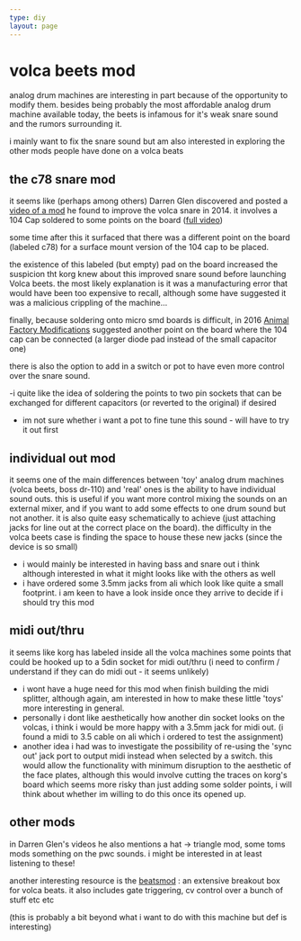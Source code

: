 ```yaml
---
type: diy
layout: page
---
```


# volca beets mod

analog drum machines are interesting in part because of the opportunity
to modify them. besides being probably the most affordable analog drum machine
available today, the beets is infamous for it's weak snare sound and the rumors
surrounding it.

i mainly want to fix the snare sound but am also interested in exploring the other mods people have done on a volca beats

## the c78 snare mod

it seems like (perhaps among others) Darren Glen discovered and posted a 
[video of a mod] he found to improve the volca snare in 2014.
it involves a 104 Cap soldered to some points on the board ([full video])

some time after this it surfaced that there was a different point on
the board (labeled c78) for a surface mount version of the 104 cap to be placed.

the existence of this labeled (but empty) pad on the board increased the suspicion
tht korg knew about this improved snare sound before launching Volca beets.
the most likely explanation is it was a manufacturing error that would have been 
too expensive to recall, although some have suggested it was a malicious crippling of the 
machine...

finally, because soldering onto micro smd boards is difficult, in 2016
[Animal Factory Modifications] suggested another point on the board where 
the 104 cap can be connected (a larger diode pad instead of the small capacitor one)

there is also the option to add in a switch or pot to have even more control over 
the snare sound. 

-i quite like the idea of soldering the points to two pin sockets 
that can be exchanged for different capacitors (or reverted to the original) if desired
- im not sure whether i want a pot to fine tune this sound - will have to try it out first

## individual out mod

it seems one of the main differences between 'toy' analog drum machines 
(volca beets, boss dr-110) and 'real' ones is the ability to have individual sound
outs.
this is useful if you want more control mixing the sounds on an external mixer, 
and if you want to add some effects to one drum sound but not another.
it is also quite easy schematically to achieve (just attaching jacks for line out at the 
correct place on the board). 
the difficulty in the volca beets case is finding the space to house these new jacks
(since the device is so small)

- i would mainly be interested in having bass and snare out i think although interested
in what it might looks like with the others as well
- i have ordered some 3.5mm jacks from ali which look like quite a small footprint.
i am keen to have a look inside once they arrive to decide if i should try this mod

## midi out/thru

it seems like korg has labeled inside all the volca machines some points that could 
be hooked up to a 5din socket for midi out/thru (i need to confirm / understand if they
can do midi out - it seems unlikely)
- i wont have a huge need for this mod when finish building the midi splitter, although
again, am interested in how to make these little 'toys' more interesting in general.
- personally i dont like aesthetically how another din socket looks on the volcas,
i think i would be more happy with a 3.5mm jack for midi out.
(i found a midi to 3.5 cable on ali which i ordered to test the assignment)
- another idea i had was to investigate the possibility of re-using the
'sync out' jack port to output midi instead when selected by a switch.
this would allow the functionality with minimum disruption
to the aesthetic of the face plates, although this would involve cutting the traces
on korg's board which seems more risky than just adding some solder points,
i will think about whether im willing to do this once its opened up.

## other mods

in Darren Glen's videos he also mentions a hat -> triangle mod, some toms mods
something on the pwc sounds. i might be interested in at least listening to these!

another interesting resource is the [beatsmod] : an extensive breakout box
for volca beats.
it also includes gate triggering, cv control over a bunch of stuff etc etc

(this is probably a bit beyond what i want to do with this machine but def is interesting)

[video of a mod]: https://www.youtube.com/watch?v=m6nYy1mtYks&feature=youtu.be
[full video]: https://www.youtube.com/watch?v=7P3bmype2c0
[Animal Factory Modifications]: http://www.animalfactoryamps.com/single-post/2016/09/20/PSA-The-Korg-Volca-Beats-Snare-Mod---now-easier
[beatsmod]: https://www.metatronicmods.com/beatsmod.html
